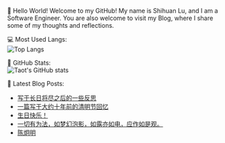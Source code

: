 👋 Hello World! Welcome to my GitHub! My name is Shihuan Lu, and I am a Software Engineer. You are also welcome to visit my Blog, where I share some of my thoughts and reflections.

💻 Most Used Langs:<br>
![Top Langs](https://github-readme-stats.vercel.app/api/top-langs/?username=lushihuan&size_weight=0.5&count_weight=0.5&langs_count=5)

🐙 GitHub Stats:<br>
![Taot's GitHub stats](https://github-readme-stats.vercel.app/api?username=lushihuan)

📕 Latest Blog Posts:
<!-- BLOG-POST-LIST:START -->
- [写于长日将尽之后的一些反思](https://lushihuan.github.io/%E5%86%99%E4%BA%8E%E9%95%BF%E6%97%A5%E5%B0%86%E5%B0%BD%E4%B9%8B%E5%90%8E%E7%9A%84%E4%B8%80%E4%BA%9B%E5%8F%8D%E6%80%9D/)
- [一篇写于大约十年前的清明节回忆](https://lushihuan.github.io/%E4%B8%80%E7%AF%87%E5%86%99%E4%BA%8E%E5%A4%A7%E7%BA%A6%E5%8D%81%E5%B9%B4%E5%89%8D%E7%9A%84%E6%B8%85%E6%98%8E%E8%8A%82%E5%9B%9E%E5%BF%86/)
- [生日快乐！](https://lushihuan.github.io/%E7%94%9F%E6%97%A5%E5%BF%AB%E4%B9%90%EF%BC%81/)
- [一切有为法，如梦幻泡影，如露亦如电，应作如是观。](https://lushihuan.github.io/%E4%B8%80%E5%88%87%E6%9C%89%E4%B8%BA%E6%B3%95%EF%BC%8C%E5%A6%82%E6%A2%A6%E5%B9%BB%E6%B3%A1%E5%BD%B1%EF%BC%8C%E5%A6%82%E9%9C%B2%E4%BA%A6%E5%A6%82%E7%94%B5%EF%BC%8C%E5%BA%94%E4%BD%9C%E5%A6%82%E6%98%AF%E8%A7%82%E3%80%82/)
- [陈炯明](https://lushihuan.github.io/%E9%99%88%E7%82%AF%E6%98%8E/)
<!-- BLOG-POST-LIST:END -->
